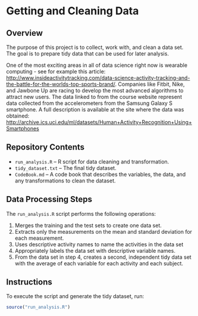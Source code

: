 # Getting and Cleaning Data

## Overview
The purpose of this project is to collect, work with, and clean a data set. The goal is to prepare tidy data that can be used for later analysis.

One of the most exciting areas in all of data science right now is wearable computing - see for example 
this article: http://www.insideactivitytracking.com/data-science-activity-tracking-and-the-battle-for-the-worlds-top-sports-brand/. Companies like Fitbit, Nike, and Jawbone Up are racing to develop the most advanced algorithms to attract new users. The data linked to from the course website represent data collected from the accelerometers from the Samsung Galaxy S smartphone. A full description is available at the site where the data was obtained:
http://archive.ics.uci.edu/ml/datasets/Human+Activity+Recognition+Using+Smartphones

## Repository Contents
- `run_analysis.R` – R script for data cleaning and transformation.
- `tidy_dataset.txt` – The final tidy dataset.
- `CodeBook.md` – A code book that describes the variables, the data, and any transformations to clean the dataset.
  
## Data Processing Steps
The `run_analysis.R` script performs the following operations:

1. Merges the training and the test sets to create one data set.
2. Extracts only the measurements on the mean and standard deviation for each measurement. 
3. Uses descriptive activity names to name the activities in the data set
4. Appropriately labels the data set with descriptive variable names. 
5. From the data set in step 4, creates a second, independent tidy data set with the average of each variable for each activity and each subject.


## Instructions
To execute the script and generate the tidy dataset, run:
```r
source("run_analysis.R")
